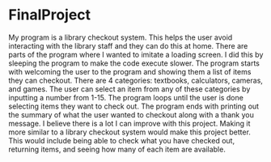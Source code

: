 # FinalProject
My program is a library checkout system. This helps the user avoid interacting with the library staff and they can do this at home. There are parts of the program where I wanted to imitate a loading screen. I did this by sleeping the program to make the code execute slower. The program starts with welcoming the user to the program and showing them a list of items they can checkout. There are 4 categories: textbooks, calculators, cameras, and games. The user can select an item from any of these categories by inputting a number from 1-15. The program loops until the user is done selecting items they want to check out. The program ends with printing out the summary of what the user wanted to checkout along with a thank you message. I believe there is a lot I can improve with this project. Making it more similar to a library checkout system would make this project better. This would include being able to check what you have checked out, returning items, and seeing how many of each item are available. 
